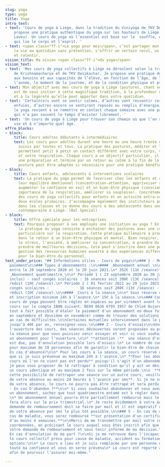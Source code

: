 ```yaml
---
slug: yoga
type: yoga
title: Yoga
intro_text:
- text: 'Cours de yoga à Liège, dans la tradition du Viniyoga de TKV Desikachar. Je
    propose une pratique authentique du yoga sur les hauteurs de Liège (Cointe et
    Laveu). Un cours de yoga où l’essentiel est basé sur le  souffle, une respiration
    qui lie le corps et l’esprit. '
- text: <span class="ff-i">Le yoga pour moi</span>, c’est partager mon regard sur
    la vie au quotidien sans prétention, s’offrir un certain recul, un peu de hauteur
    et ralentir.
vision_title: Ma vision <span class="ff-i">du yoga</span>
vision_text:
- text: 'Mes cours de yoga collectifs à Liège se déroulent selon la tradition de l’enseignement
    de Krishnamacharya et de TKV Desikachar. Je propose une pratique du yoga qui s’adapte
    aux besoins et aux capacités de l’élève, en fonction de l’âge, de la période de
    l’année, le moment de la journée, et de la condition physique et psychique. '
- text: Mon objectif avec mes cours de yoga à Liège (postures, chant védique et méditation)
    est de vous initier à cette magnifique tradition, à la profondeur de son apport
    et à la légèreté qu’elle peut apporter dans votre quotidien.
- text: 'Certain(e)s vont se sentir calmes, d’autres vont ressentir certaines émotions
    enfuies, d’autres encore se sentiront reposés ou remplis d’énergie… Pratiquer
    le yoga revient à se remettre en contact chaque semaine avec une partie de soi
    qui n’a pas souvent le temps d’exister librement. '
- text: 'Un cours de yoga à Liège pour trouver son chemin où que l’on soit dans la
    vie et à n’importe quel âge.   '
offre_blocks:
- block:
    title: Cours adultes débutants & intermédiaires
    text: Les cours pour adultes durent une heure ou une heure trente et peuvent être
      suivis par toutes et tous. La pratique des postures, méditer et le chant védique
      permettent petit à petit un contact différent avec votre corps, votre esprit
      et votre respiration. Chaque cours a un objectif particulier, il débute avec
      une préparation et termine par un retour au calme à la fin de la séance. Chaque
      posture peut être adaptée si nécessaire pour une pratique bénéfique et respectueuse.
- block:
    title: Cours enfants, adolescents & interventions scolaires
    text: La pratique du yoga permet de favoriser chez les enfants et adolescents
      leur équilibre émotionnel (concentration-attention, apprivoiser ses émotions,
      augmenter la confiance en soi) et un bien-être physique (conscience de son corps,
      importance de la respiration, améliorer sa souplesse). Concrètement, j’organise
      des cours de yoga collectifs pour enfants et en activité extra-scolaire dans
      deux écoles primaires. J’accompagne également des instituteurs pour une sensibilisation
      dans les classes et je donne des cours à des adolescents dans une école de danse
      contemporaine à Liège. (Bal Special)
- block:
    title: Offre spéciale pour les entreprises
    text: Pourquoi proposer à ses employés une initiation au yoga ? En quelques mots,
      la pratique du yoga consiste à enchainer des postures avec une concentration
      particulière sur la respiration. Cette pratique millénaire a prouvé son efficacité
      dans le retour à un bien-être physique et mental. Bien respirer, aider à gérer
      le stress, l’anxiété, à améliorer sa concentration, à prendre du recul pour
      prendre de meilleures décisions… Cela peut s’inscrire dans une politique de
      gestion des ressources humaines ouverte à des expériences différentes et constructive
      pour le bien-être du personnel.
text_under_price: "## Informations utiles - Cours de yoga\n\n### 1 - Modalités de
  paiement\n\n### Types d'abonnements :\n\n#### _Abonnement annuel_\n\n* 32 séances
  entre le 20 septembre 2020 et le 20 juin 2021.\n* 352€ (11€ /séance)**_._**\n\n####
  _Abonnement quadrimestre_\n\n* Période 1 ( 23 septembre 2020 au 30 janvier 2021
  inclus) - sauf congés scolaires : 16 séances soit 208€ (13€ /séance) - 160€* prix
  réduit (10€ /séance).\n* Période 2 ( 01 février 2021 au 20 juin 2021 inclus) - sauf
  congés scolaires :              16 séances soit 208€ (13€ /séance) - 160€* prix
  réduit (10€ /séance).\n\n#### _Cours à la séance_\n\n* Sous réserve de places disponibles
  et inscription minimum 24h à l'avance.\n* 15€ à la séance.\n\n### Comment payer?\n\nLes
  cours de yoga peuvent être réglés en espèces ou par virement avant le début des
  cours sur le compte IBAN suivant: BE09 0636 6795 3957 de Chloé Dujardin.\n\nIl est
  tout à fait possible d'étaler le paiement d'un abonnement en deux fois (1ier versement
  en septembre et deuxième en novembre) comme de trouver des solutions innovantes
  an cas de difficultés.\n\nCertaines mutuelles interviennent dans le prix de l’abonnement
  jusqu'à 40€ par an, renseignez-vous.\n\n### 2 - Cours d'essais\n\nUne semaine avant
  l'ouverture des cours, des séances découvertes seront proposées au prix de 10 euros
  la séance pour que vous puissiez venir essayer et voir si vous souhaitez prendre
  un abonnement pour l'ouverture.\n\n* **attention :**  une séance d'essai réservée
  est due, pas d'annulation possible lors d'essais.\n* Le nombre de cours reste ouvert
  pour maximum de 10 personnes afin de garantir le bien-être de chacun.\n\n### 3 -
  En cas d'absence?\n\n* Pour les cours à la séance, un cours réservé ne sera remboursé
  que si je suis prévenue au maximum 24h à l'avance.\n* **Pour les abonnements, un
  cours où l'on ne vient pas est perdu** puisqu'il s'agit d'un abonnement.\n\n  Toutefois,
  je peux vous proposer de le rattraper à condition qu'il y ait un désistement dans
  un cours identique et au maximum 2 fois sur la même période.\n\n  **Pour obtenir
  cette possibilité de rattraper une séance sur un autre cours, veuillez me prévenir
  de votre absence au moins 24 heures à l'avance par sms**. Si je ne suis pas prévenue
  de votre absence, le cours ne pourra pas être rattrapé et sera perdu.\n\n### **4
  - En cas D'abandon ?**\n\n* Si vous souhaitez abandonner et vous avez souscrits
  un abonnement, sachez que tout quadrimestre entamé est à régler dans son intégralité.
  \n* Un abonnement annuel pourra être partiellement remboursé mais le décompte se
  fera alors sur le prix trimestriel.\n* Je reste évidemment à votre écoute. Toute
  demande de remboursement doit se faire par mail et il est impératif de me prévenir
  de votre absence par sms le plus tôt possible.\n\n### 5 - En cas de maladie?\n\nEn
  cas de maladie, vous serez remboursé **sur présentation d'un certificat médical
  d'au moins 4 semaines.**\n\nMerci de me transmettre par mail votre certificat, vos
  coordonnées, en précisant le cours auquel vous êtes inscrit afin que je puisse examiner
  votre demande de remboursement et vous tenir informé de ma décision.\n\n### 6 -
  En cas d'annulation de ma part ?\n\nSi je me retrouve dans l'incapacité de donner
  le cours collectif prévu pour cause de maladie, accident ou formation, ... Deux
  options:\n\n* Le cours a lieu et je suis remplacée par une personne en qui j'accorde
  toute ma confiance et vous en serez prévenu\n* Le cours est reporté à une date ultérieure
  afin de pourvoir l'assurer moi-même."

---
```

